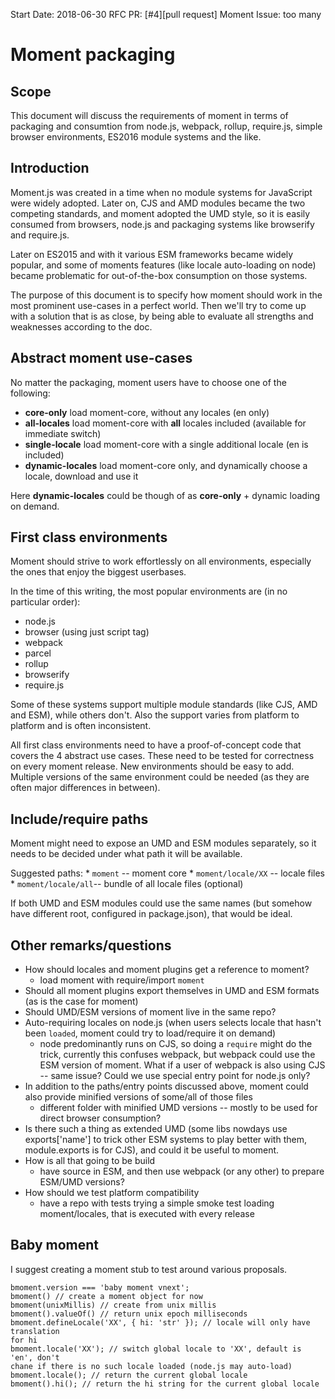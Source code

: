 Start Date: 2018-06-30
RFC PR: [#4][pull request]
Moment Issue: too many


Moment packaging
================

## Scope

This document will discuss the requirements of moment in terms of packaging and
consumtion from node.js, webpack, rollup, require.js, simple browser
environments, ES2016 module systems and the like.

## Introduction

Moment.js was created in a time when no module systems for JavaScript were
widely adopted. Later on, CJS and AMD modules became the two competing
standards, and moment adopted the UMD style, so it is easily consumed from
browsers, node.js and packaging systems like browserify and require.js.

Later on ES2015 and with it various ESM frameworks became widely popular, and
some of moments features (like locale auto-loading on node) became problematic for
out-of-the-box consumption on those systems.

The purpose of this document is to specify how moment should work in the most
prominent use-cases in a perfect world. Then we'll try to come up with
a solution that is as close, by being able to evaluate all strengths and
weaknesses according to the doc.

## Abstract moment use-cases

No matter the packaging, moment users have to choose one of the following:
* **core-only** load moment-core, without any locales (en only)
* **all-locales** load moment-core with **all** locales included (available for immediate
  switch)
* **single-locale** load moment-core with a single additional locale (en is included)
* **dynamic-locales** load moment-core only, and dynamically choose a locale, download and use it

Here **dynamic-locales** could be though of as **core-only** + dynamic loading
on demand.

## First class environments

Moment should strive to work effortlessly on all environments, especially the
ones that enjoy the biggest userbases.

In the time of this writing, the most popular environments are (in no
particular order):
* node.js
* browser (using just script tag)
* webpack
* parcel
* rollup
* browserify
* require.js

Some of these systems support multiple module standards (like CJS, AMD and
ESM), while others don't. Also the support varies from platform to platform and
is often inconsistent.

All first class environments need to have a proof-of-concept code that covers
the 4 abstract use cases. These need to be tested for correctness on every
moment release. New environments should be easy to add. Multiple versions of
the same environment could be needed (as they are often major differences in
between).

## Include/require paths

Moment might need to expose an UMD and ESM modules separately, so it needs to
be decided under what path it will be available.

Suggested paths:
    * `moment` -- moment core
    * `moment/locale/XX` -- locale files
    * `moment/locale/all`-- bundle of all locale files (optional)

If both UMD and ESM modules could use the same names (but somehow have different
root, configured in package.json), that would be ideal.

## Other remarks/questions

* How should locales and moment plugins get a reference to moment?
    - load moment with require/import `moment`
* Should all moment plugins export themselves in UMD and ESM formats (as is the
  case for moment)
* Should UMD/ESM versions of moment live in the same repo?
* Auto-requiring locales on node.js (when users selects locale that hasn't been
  `loaded`, moment could try to load/require it on demand)
    - node predominantly runs on CJS, so doing a `require` might do the trick,
      currently this confuses webpack, but webpack could use the ESM version of
      moment. What if a user of webpack is also using CJS -- same issue?
      Could we use special entry point for node.js only?
* In addition to the paths/entry points discussed above, moment could also
  provide minified versions of some/all of those files
    - different folder with minified UMD versions -- mostly to be used for
      direct browser consumption?
* Is there such a thing as extended UMD (some libs nowdays use exports['name']
  to trick other ESM systems to play better with them, module.exports is for
  CJS), and could it be useful to moment.
* How is all that going to be build
    - have source in ESM, and then use webpack (or any other) to prepare
      ESM/UMD versions?
* How should we test platform compatibility
    - have a repo with tests trying a simple smoke test loading moment/locales,
      that is executed with every release

## Baby moment

I suggest creating a moment stub to test around various proposals.

```
bmoment.version === 'baby moment vnext';
bmoment() // create a moment object for now
bmoment(unixMillis) // create from unix millis
bmoment().valueOf() // return unix epoch milliseconds
bmoment.defineLocale('XX', { hi: 'str' }); // locale will only have translation
for hi
bmoment.locale('XX'); // switch global locale to 'XX', default is 'en', don't
chane if there is no such locale loaded (node.js may auto-load)
bmoment.locale(); // return the current global locale
bmoment().hi(); // return the hi string for the current global locale
```
